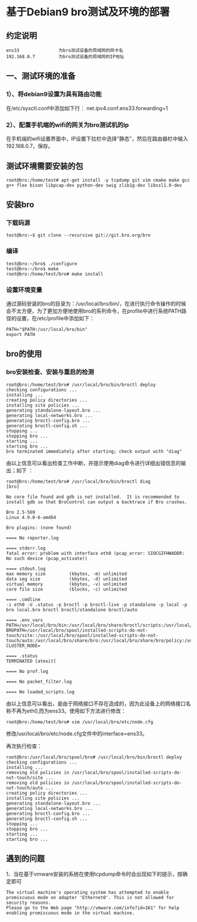 # 基于Debian9 bro测试及环境的部署 

## 约定说明 
```
ens33               为bro测试设备的局域网的网卡名  
192.168.0.7         为bro测试设备的局域网的IP地址
```

## 一、测试环境的准备 
### 1）、将debian9设置为具有路由功能 
在/etc/sysctl.conf中添加如下行： 
net.ipv4.conf.ens33.forwarding=1 

### 2）、配置手机端的wifi的网关为bro测试机的ip 
在手机端的wifi设置界面中，IP设置下拉栏中选择“静态”，然后在路由器栏中输入192.168.0.7，保存。

## 测试环境需要安装的包 
```
root@bro:/home/test# apt-get install -y tcpdump git vim cmake make gcc g++ flex bison libpcap-dev python-dev swig zlib1g-dev libssl1.0-dev 
```

## 安装bro

### 下载码源 
```
test@bro:~$ git clone --recursive git://git.bro.org/bro 
``` 

### 编译 
```
test@bro:~/bro$ ./configure 
test@bro:~/bro$ make 
root@bro:/home/test/bro# make install 
```

### 设置环境变量 

通过源码安装的bro的目录为：/usr/local/bro/bin/，在进行执行命令操作的时候会不太方便，为了更加方便地使用bro的系列命令，在profile中进行系统PATH路径的设置，在/etc/profile中添加如下：
``` 
PATH="$PATH:/usr/local/bro/bin" 
export PATH 
``` 

## bro的使用 

### bro安装检查、安装与重启的检测 
```
root@bro:/home/test/bro# /usr/local/bro/bin/broctl deploy
checking configurations ...
installing ...
creating policy directories ...
installing site policies ...
generating standalone-layout.bro ...
generating local-networks.bro ...
generating broctl-config.bro ...
generating broctl-config.sh ...
stopping ...
stopping bro ...
starting ...
starting bro ...
bro terminated immediately after starting; check output with "diag"
```

由以上信息可以看出检查工作中断，并提示使用diag命令进行详细出错信息的输出；如下 ： 
```
root@bro:/home/test/bro# /usr/local/bro/bin/broctl diag
[bro]

No core file found and gdb is not installed.  It is recommended to
install gdb so that BroControl can output a backtrace if Bro crashes.

Bro 2.5-569
Linux 4.9.0-6-amd64

Bro plugins: (none found)

==== No reporter.log

==== stderr.log
fatal error: problem with interface eth0 (pcap_error: SIOCGIFHWADDR: No such device (pcap_activate))

==== stdout.log
max memory size         (kbytes, -m) unlimited
data seg size           (kbytes, -d) unlimited
virtual memory          (kbytes, -v) unlimited
core file size          (blocks, -c) unlimited

==== .cmdline
-i eth0 -U .status -p broctl -p broctl-live -p standalone -p local -p bro local.bro broctl broctl/standalone broctl/auto

==== .env_vars
PATH=/usr/local/bro/bin:/usr/local/bro/share/broctl/scripts:/usr/local/sbin:/usr/local/bin:/usr/sbin:/usr/bin:/sbin:/bin
BROPATH=/usr/local/bro/spool/installed-scripts-do-not-touch/site::/usr/local/bro/spool/installed-scripts-do-not-touch/auto:/usr/local/bro/share/bro:/usr/local/bro/share/bro/policy:/usr/local/bro/share/bro/site
CLUSTER_NODE=

==== .status
TERMINATED [atexit]

==== No prof.log

==== No packet_filter.log

==== No loaded_scripts.log
```

由以上信息可以看出，是由于网络接口不存在造成的，因为此设备上的网络接口名称不再为eth0,而为ens33。使用如下方法进行修改：

```
root@bro:/home/test/bro# vim /usr/local/bro/etc/node.cfg 
```
修改/usr/local/bro/etc/node.cfg文件中的interface=ens33。

再次执行检查：

```
root@bro:/usr/local/bro/spool/bro# /usr/local/bro/bin/broctl deploy
checking configurations ...
installing ...
removing old policies in /usr/local/bro/spool/installed-scripts-do-not-touch/site ...
removing old policies in /usr/local/bro/spool/installed-scripts-do-not-touch/auto ...
creating policy directories ...
installing site policies ...
generating standalone-layout.bro ...
generating local-networks.bro ...
generating broctl-config.bro ...
generating broctl-config.sh ...
stopping ...
stopping bro ...
starting ...
starting bro ...

```

## 遇到的问题 
1、当在基于vmware安装的系统在使用tcpdump命令时会出现如下的提示，按确定即可  
``` 
The virtual machine's operating system has attempted to enable promiscuous mode on adapter 'Ethernet0'. This is not allowed for security reasons.
Please go to the Web page "http://vmware.com/info?id=161" for help enabling promiscuous mode in the virtual machine.
```


